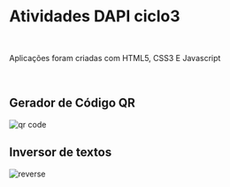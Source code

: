 

<h1>Atividades DAPI ciclo3</h1>
<br>
<p> Aplicações foram criadas com HTML5, CSS3 E Javascript </p>
<br>
<h2> Gerador de Código QR</h2>
<img src="https://encrypted-tbn0.gstatic.com/images?q=tbn:ANd9GcTa8IQiKUiPnufvG9-9eqDzOimI3lf_9JG-Gg&usqp=CAU" alt="qr code">   
<br>
<h2> Inversor de textos</h2>
<img src="https://www.google.com/imgres?imgurl=https%3A%2F%2Freactgo.com%2Fstatic%2F6a61493613e46ff38f79db0279402317%2F72f41%2Fjavascript-reverse-string.png&imgrefurl=https%3A%2F%2Freactgo.com%2Fjavascript-reverse-string%2F&tbnid=8Cphf5Q_qBqscM&vet=12ahUKEwjBkv_dxKTvAhXiCdQKHdUgCEoQMygKegUIARCuAQ..i&docid=3dBq4e4PMINovM&w=1000&h=500&q=javascript%20revers%20text%20&ved=2ahUKEwjBkv_dxKTvAhXiCdQKHdUgCEoQMygKegUIARCuAQ" alt="reverse">  
